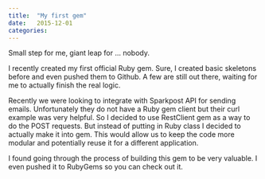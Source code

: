 ```yaml
---
title:  "My first gem"
date: 	2015-12-01
categories:
---
```


Small step for me, giant leap for ... nobody.  

I recently created my first official Ruby gem.  Sure, I created basic skeletons before and even pushed them to Github.  A few are still out there, waiting for me to actually finish the real logic.  

Recently we were looking to integrate with Sparkpost API for sending emails.  Unfortunately they do not have a Ruby gem client but their curl example was very helpful.  So I decided to use RestClient gem as a way to do the POST requests. But instead of putting in Ruby class I decided to actually make it into gem.  This would allow us to keep the code more modular and potentially reuse it for a different application.  

I found going through the process of building this gem to be very valuable.  I even pushed it to RubyGems so you can check out it.  
